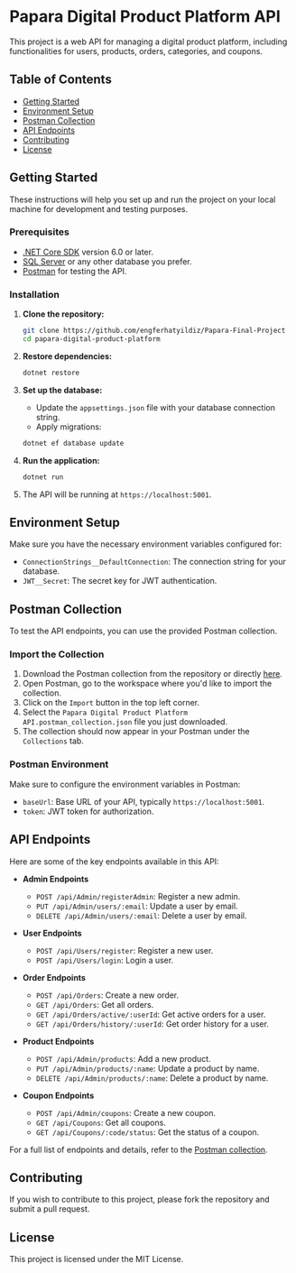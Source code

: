 ﻿# Papara Digital Product Platform API

This project is a web API for managing a digital product platform, including functionalities for users, products, orders, categories, and coupons.

## Table of Contents

- [Getting Started](#getting-started)
- [Environment Setup](#environment-setup)
- [Postman Collection](#postman-collection)
- [API Endpoints](#api-endpoints)
- [Contributing](#contributing)
- [License](#license)

## Getting Started

These instructions will help you set up and run the project on your local machine for development and testing purposes.

### Prerequisites

- [.NET Core SDK](https://dotnet.microsoft.com/download) version 6.0 or later.
- [SQL Server](https://www.microsoft.com/en-us/sql-server/sql-server-downloads) or any other database you prefer.
- [Postman](https://www.postman.com/downloads/) for testing the API.

### Installation

1. **Clone the repository:**

    ```sh
    git clone https://github.com/engferhatyildiz/Papara-Final-Project
    cd papara-digital-product-platform
    ```

2. **Restore dependencies:**

    ```sh
    dotnet restore
    ```

3. **Set up the database:**

    - Update the `appsettings.json` file with your database connection string.
    - Apply migrations:

    ```sh
    dotnet ef database update
    ```

4. **Run the application:**

    ```sh
    dotnet run
    ```

5. The API will be running at `https://localhost:5001`.

## Environment Setup

Make sure you have the necessary environment variables configured for:

- `ConnectionStrings__DefaultConnection`: The connection string for your database.
- `JWT__Secret`: The secret key for JWT authentication.

## Postman Collection

To test the API endpoints, you can use the provided Postman collection.

### Import the Collection

1. Download the Postman collection from the repository or directly [here](postman_collection.json).
2. Open Postman, go to the workspace where you'd like to import the collection.
3. Click on the `Import` button in the top left corner.
4. Select the `Papara Digital Product Platform API.postman_collection.json` file you just downloaded.
5. The collection should now appear in your Postman under the `Collections` tab.

### Postman Environment

Make sure to configure the environment variables in Postman:

- `baseUrl`: Base URL of your API, typically `https://localhost:5001`.
- `token`: JWT token for authorization.

## API Endpoints

Here are some of the key endpoints available in this API:

- **Admin Endpoints**
    - `POST /api/Admin/registerAdmin`: Register a new admin.
    - `PUT /api/Admin/users/:email`: Update a user by email.
    - `DELETE /api/Admin/users/:email`: Delete a user by email.

- **User Endpoints**
    - `POST /api/Users/register`: Register a new user.
    - `POST /api/Users/login`: Login a user.

- **Order Endpoints**
    - `POST /api/Orders`: Create a new order.
    - `GET /api/Orders`: Get all orders.
    - `GET /api/Orders/active/:userId`: Get active orders for a user.
    - `GET /api/Orders/history/:userId`: Get order history for a user.

- **Product Endpoints**
    - `POST /api/Admin/products`: Add a new product.
    - `PUT /api/Admin/products/:name`: Update a product by name.
    - `DELETE /api/Admin/products/:name`: Delete a product by name.

- **Coupon Endpoints**
    - `POST /api/Admin/coupons`: Create a new coupon.
    - `GET /api/Coupons`: Get all coupons.
    - `GET /api/Coupons/:code/status`: Get the status of a coupon.

For a full list of endpoints and details, refer to the [Postman collection](postman_collection.json).

## Contributing

If you wish to contribute to this project, please fork the repository and submit a pull request.

## License

This project is licensed under the MIT License.

